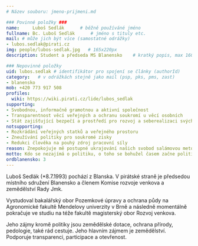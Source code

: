 ```yaml
---
# Název souboru: jmeno-prijmeni.md

### Povinné položky ###
name:     Luboš Sedlák  	# běžně používáné jméno
fullname: Bc. Luboš Sedlák  	# jméno s tituly etc.
mail: # může jich být více (samostatné odrážky)
- lubos.sedlak@pirati.cz
img: people/lubos-sedlak.jpg   # 165x220px
description: Student a předseda MS Blanensko 	# kratký popis, max 160 znaků

### Nepovinné položky
uid: lubos.sedlak # identifikátor pro spojení se články (authorId)
category: 	# v odrážkách stejně jako mail (psp, pks, pms, zast)
- blanensko
mob: +420 773 917 508
profiles:
  wiki: https://wiki.pirati.cz/lide/lubos_sedlak
supporting:
- Svobodnou, informačně gramotnou a aktivní společnost
- Transparentnost věcí veřejných a ochranu soukromí u věcí osobních
- Stát zajišťující bezpečí a prostředí pro rozvoj a seberealizaci svých občanů
notsupporting:
- Rozkrádání veřejných statků a veřejného prostoru
- Zneužívání politiky pro soukromé zisky
- Redukci člověka na pouhý zdroj pracovní síly
reason: Znepokojuje mě postupné ukrajování našich svobod salámovou metodou. Politika by měla být služba občanům, nikoliv soukromý byznys!
motto: Kdo se nezajímá o politiku, o toho se bohužel časem začne politika zajímat sama.
ordblanensko: 3
---
```


Luboš Sedlák (\*8.7.1993) pochází z Blanska. V pirátské straně je předsedou místního sdružení Blanensko a členem Komise rozvoje venkova a zemědělství Rady Jmk.

Vystudoval bakalářský obor Pozemkové úpravy a ochrana půdy na Agronomické fakultě Mendelovy univerzity v Brně a následně momentálně pokračuje ve studiu na téže fakultě magisterský obor Rozvoj venkova.

Jeho zájmy kromě politiky jsou zemědělské dotace, ochrana přírody, pedologie, také rád cestuje. Jeho hlavním zájmem je zemědělství. Podporuje transparenci, participace a otevřenost.
